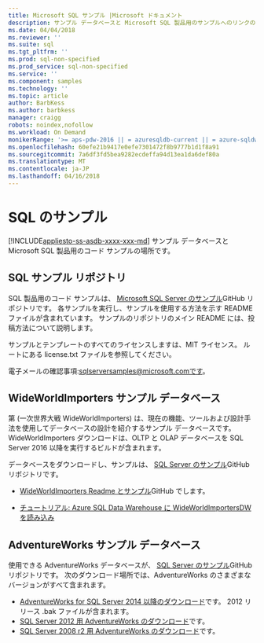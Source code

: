 ```yaml
---
title: Microsoft SQL サンプル |Microsoft ドキュメント
description: サンプル データベースと Microsoft SQL 製品用のサンプルへのリンクのドキュメントです。
ms.date: 04/04/2018
ms.reviewer: ''
ms.suite: sql
ms.tgt_pltfrm: ''
ms.prod: sql-non-specified
ms.prod_service: sql-non-specified
ms.service: ''
ms.component: samples
ms.technology: ''
ms.topic: article
author: BarbKess
ms.author: barbkess
manager: craigg
robots: noindex,nofollow
ms.workload: On Demand
monikerRange: '>= aps-pdw-2016 || = azuresqldb-current || = azure-sqldw-latest || >= sql-server-2016 || = sqlallproducts-allversions'
ms.openlocfilehash: 60efe21b9417e0efe7301472f8b9777b1d1f8a91
ms.sourcegitcommit: 7a6df3fd5bea9282ecdeffa94d13ea1da6def80a
ms.translationtype: MT
ms.contentlocale: ja-JP
ms.lasthandoff: 04/16/2018
---
```

# <a name="sql-samples"></a>SQL のサンプル
[!INCLUDE[appliesto-ss-asdb-xxxx-xxx-md](../includes/appliesto-ss-asdb-asdw-pdw-md.md)]
サンプル データベースと Microsoft SQL 製品用のコード サンプルの場所です。

## <a name="sql-samples-repository"></a>SQL サンプル リポジトリ
SQL 製品用のコード サンプルは、 [Microsoft SQL Server のサンプル](https://github.com/microsoft/sql-server-samples)GitHub リポジトリです。 各サンプルを実行し、サンプルを使用する方法を示す README ファイルが含まれています。 サンプルのリポジトリのメイン README には、投稿方法について説明します。 

サンプルとテンプレートのすべてのライセンスしますは、MIT ライセンス。 ルートにある license.txt ファイルを参照してください。

電子メールの確認事項:sqlserversamples@microsoft.comです。


## <a name="wideworldimporters-sample-database"></a>WideWorldImporters サンプル データベース

第 (一次世界大戦 WideWorldImporters) は、現在の機能、ツールおよび設計手法を使用してデータベースの設計を紹介するサンプル データベースです。 WideWorldImporters ダウンロードは、OLTP と OLAP データベースを SQL Server 2016 以降を実行するビルドが含まれます。 

データベースをダウンロードし、サンプルは、 [SQL Server のサンプル](https://github.com/Microsoft/sql-server-samples)GitHub リポジトリです。


- [WideWorldImporters Readme とサンプル](https://github.com/Microsoft/sql-server-samples/tree/master/samples/databases/wide-world-importers)GitHub でします。

- [チュートリアル: Azure SQL Data Warehouse に WideWorldImportersDW を読み込み](/azure/sql-data-warehouse/load-data-wideworldimportersdw)


## <a name="adventureworks-sample-database"></a>AdventureWorks サンプル データベース

使用できる AdventureWorks データベースが、 [SQL Server のサンプル](https://github.com/Microsoft/sql-server-samples)GitHub リポジトリです。  次のダウンロード場所では、AdventureWorks のさまざまなバージョンがすべて含まれます。

- [AdventureWorks for SQL Server 2014 以降のダウンロード](https://github.com/Microsoft/sql-server-samples/releases/tag/adventureworks)です。 2012 リリース .bak ファイルが含まれます。
- [SQL Server 2012 用 AdventureWorks のダウンロード](https://github.com/Microsoft/sql-server-samples/releases/tag/adventureworks2012)です。
- [SQL Server 2008 r2 用 AdventureWorks のダウンロード](https://github.com/Microsoft/sql-server-samples/releases/tag/adventureworks2008r2)です。
